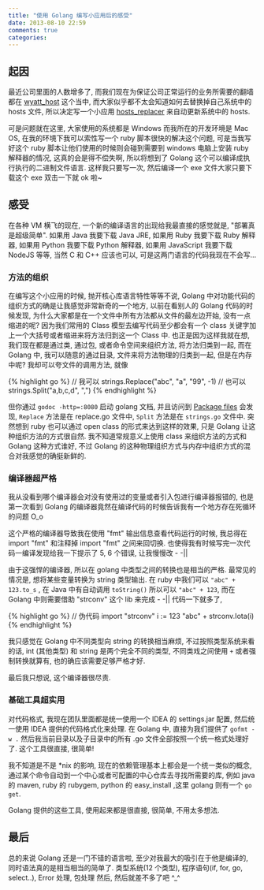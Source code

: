 ```yaml
---
title: "使用 Golang 编写小应用后的感受"
date: 2013-08-10 22:59
comments: true
categories: 
---
```

## 起因
最近公司里面的人数增多了, 而我们现在为保证公司正常运行的业务所需要的翻墙都在 [wyatt_host](https://github.com/wppurking/wyatt_hosts) 这个当中, 而大家似乎都不太会知道如何去替换掉自己系统中的 hosts 文件, 所以决定写一个小应用 [hosts_replacer](https://github.com/wppurking/hosts_replacer) 来自动更新系统中的 hosts. 

可是问题就在这里, 大家使用的系统都是 Windows 而我所在的开发环境是 Mac OS, 在我的环境下我可以索性写一个 ruby 脚本很快的解决这个问题, 可是当我写好这个 ruby 脚本让他们使用的时候则会碰到需要到 windows 电脑上安装 ruby 解释器的情况, 这真的会是得不偿失啊, 所以将想到了 Golang 这个可以编译成执行执行的二进制文件语言. 这样我只要写一次, 然后编译一个 exe 文件大家只要下载这个 exe 双击一下就 ok 啦~ 

## 感受
在各种 VM 横飞的现在, 一个新的编译语言的出现给我最直接的感觉就是, "部署真是超级简单".  如果用 Java 我要下载 Java JRE, 如果用 Ruby 我要下载 Ruby 解释器, 如果用 Python 我要下载 Python 解释器, 如果用 JavaScript 我要下载 NodeJS 等等, 当然 C 和 C++ 应该也可以, 可是这两门语言的代码我现在不会写…

### 方法的组织
在编写这个小应用的时候, 抛开核心库语言特性等等不说, Golang 中对功能代码的组织方式的确是让我感觉非常新奇的一个地方, 以前在看别人的 Golang 代码的时候发现, 为什么大家都是在一个文件中所有方法都从文件的最左边开始, 没有一点缩进的呢? 因为我们常用的 Class 模型去编写代码至少都会有一个 class 关键字加上一个大括号或者缩进来将方法归到这一个 Class 中. 也正是因为这样我就在想, 我们现在都是通过类, 通过包, 或者命令空间来组织方法, 将方法归类到一起, 而在 Golang 中, 我可以随意的通过目录, 文件来将方法物理的归类到一起, 但是在内存中呢? 我却可以夸文件的调用方法, 就像


{% highlight go %}
// 我可以
strings.Replace("abc", "a", "99", -1)
// 也可以
strings.Split("a,b,c,d", ",")
{% endhighlight %}

但你通过 `godoc -http=:8080` 启动 golang 文档, 并且访问到 [Package files](http://0.0.0.0:8080/pkg/strings/#pkg-examples) 会发现, `Replace` 方法是在 replace.go 文件中, `Split` 方法是在 `strings.go` 文件中. 突然想到 ruby 也可以通过 open class 的形式来达到这样的效果, 只是 Golang 让这种组织方法的方式很自然. 我不知道常规意义上使用 class 来组织方法的方式和 Golang 这种方式谁好, 不过 Golang 的这种物理组织方式与内存中组织方式的混合对我感觉的确挺新鲜的.

### 编译器超严格
我从没看到哪个编译器会对没有使用过的变量或者引入包进行编译器报错的, 也是第一次看到 Golang 的编译器竟然在编译代码的时候告诉我有一个地方存在死循环的问题 O_o

这个严格的编译器导致我在使用 "fmt" 输出信息查看代码运行的时候, 我总得在 import "fmt" 和注释掉 import "fmt" 之间来回切换. 也使得我有时候写完一次代码一编译发现给我一下提示了 5, 6 个错误, 让我慢慢改 - -\|\|

由于这强悍的编译器, 所以在 golang 中类型之间的转换也是相当的严格. 最常见的情况是, 想将某些变量转换为 string 类型输出. 在 ruby 中我们可以 `"abc" + 123.to_s` , 在 Java 中有自动调用 `toString()` 所以可以 `"abc" + 123`, 而在 Golang 中则需要借助 "strconv" 这个 lib 来完成 - -\|\| 代码一下就多了, 

{% highlight go %}
// 伪代码
import "strconv"
i := 123
"abc" + strconv.Iota(i)
{% endhighlight %}

我只感觉在 Golang 中不同类型向 string 的转换相当麻烦, 不过按照类型系统来看的话, int (其他类型) 和 string 是两个完全不同的类型, 不同类戏之间使用 `+` 或者强制转换就算有, 也的确应该需要足够严格才好.


最后我只想说, 这个编译器很尽责.

### 基础工具超实用
对代码格式, 我现在团队里面都是统一使用一个 IDEA 的 settings.jar 配置, 然后统一使用 IDEA 提供的代码格式化来处理. 在 Golang 中, 直接为我们提供了 `gofmt -w .` 然后我当前目录以及子目录中的所有 .go 文件全部按照一个统一格式处理好了. 这个工具很直接, 很简单!

我不知道是不是 *nix 的影响, 现在的依赖管理基本上都会是一个统一类似的概念, 通过某个命令自动到一个中心或者可配置的中心仓库去寻找所需要的库, 例如 java 的 maven, ruby 的 rubygem, python 的 easy_install ,这里 golang 则有一个 `go get`.

Golang 提供的这些工具, 使用起来都是很直接, 很简单, 不用太多想法.



## 最后
总的来说 Golang 还是一门不错的语言啦, 至少对我最大的吸引在于他是编译的, 同时语法真的是相当相当的简单了. 类型系统(12 个类型), 程序语句(if, for, go, select..), Error 处理, 包处理 然后, 然后就差不多了吧 ^_^





